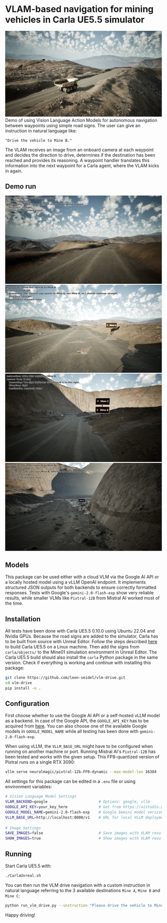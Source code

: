 # VLAM-based navigation for mining vehicles in Carla UE5.5 simulator
![Demo Image](/media/carla_sim_mine.png)
Demo of using Vision Language Action Models for autonomous navigation between waypoints using simple road signs. The user can give an instruction in natural language like:
```
"Drive the vehicle to Mine B."
```
The VLAM receives an image from an onboard camera at each waypoint and decides the direction to drive, determines if the destination has been reached and provides its reasoning. A waypoint handler translates this information into the next waypoint for a Carla agent, where the VLAM kicks in again. 

## Demo run
![Demo Image](/media/mine_B-1.PNG)
![Demo Image](/media/mine_B-2.PNG)
![Demo Image](/media/mine_B-3.PNG)
![Demo Image](/media/mine_B-4.PNG)

## Models
This package can be used either with a cloud VLM via the Google AI API or a locally hosted model using a vLLM OpenAI endpoint. It implements structured JSON outputs for both backends to ensure correctly formatted responses. Tests with Google's `gemini-2.0-flash-exp` show very reliable results, while smaller VLMs like `Pixtral-12B` from Mistral AI worked most of the time. 

## Installation
All tests have been done with Carla UE5.5 0.10.0 using Ubuntu 22.04 and Nvidia GPUs. Because the road signs are added to the simulator, Carla has to be built from source with Unreal Editor. Follow the steps described [here](https://carla-ue5.readthedocs.io/en/latest/build_linux_ue5/) to build Carla UE5.5 on a Linux machine. Then add the signs from `carla/objects/` to the Mine01 simulation environment in Unreal Editor. The Carla UE5.5 build should also install the `carla` Python package in the same version. Check if everything is working and continue with installing this package: 

```bash
git clone https://github.com/leon-seidel/vlm-drive.git
cd vlm-drive
pip install -e .
```
## Configuration
First choose whether to use the Google AI API or a self-hosted vLLM model as a backend. In case of the Google API, the `GOOGLE_API_KEY` has to be acquired from [here](https://aistudio.google.com/app/apikey). You can also choose one of the available Google models in `GOOGLE_MODEL_NAME` while all testing has been done with `gemini-2.0-flash-exp`. 

When using vLLM, the `VLLM_BASE_URL` might have to be configured when running on another machine or port. Running Mistral AI's `Pixtral-12B` has been tested and works with the given setup. This FP8-quantized version of Pixtral runs on a single RTX 3090:
```bash
vllm serve neuralmagic/pixtral-12b-FP8-dynamic --max-model-len 16384
```

All settings for this package can be edited in a `.env` file or using environment variables:

```bash
# Vision Language Model Settings
VLAM_BACKEND=google                       # Options: google, vllm
GOOGLE_API_KEY=your_key_here              # Get from https://aistudio.google.com/app/apikey
GOOGLE_MODEL_NAME=gemini-2.0-flash-exp    # Google Gemini model version
VLLM_BASE_URL=http://localhost:8000/v1    # URL for local VLLM deployment

# Image Settings
SAVE_IMAGES=false                         # Save images with VLAM results
SHOW_IMAGES=true                          # Show images with VLAM results
```

## Running
Start Carla UE5.5 with:
```bash
./CarlaUnreal.sh
```

You can then run the VLM drive navigation with a custom instruction in natural language referring to the 3 available destinations `Mine A`, `Mine B` and `Mine C`:

```bash
python run_vlm_drive.py --instruction "Please drive the vehicle to Mine A."
```
Happy driving!
